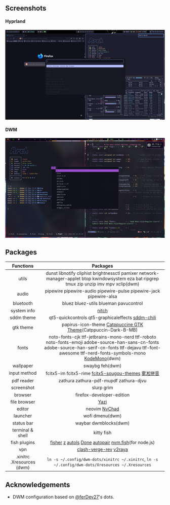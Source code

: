 ## Screenshots

#### Hyprland

![](./screenshots/hyprland.png)

#### DWM

![](./screenshots/dwm.png)

## Packages

<div align="center">

| Functions     | Packages                                                                           |
|:-------------:|:----------------------------------------------------------------------------------:|
| utils         | dunst libnotify cliphist brightnessctl pamixer network-manager-applet btop kwindowsystem eza bat ripgrep tmux zip unzip imv mpv xclip(dwm) |
| audio | pipewire pipewire-audio pipewire-pulse pipewire-jack pipewire-alsa |
| bluetooth | bluez bluez-utils blueman pavucontrol |
| system info   | [nitch](https://github.com/ssleert/nitch)                                          |
| sddm theme    | qt5-quickcontrols  qt5-graphicaleffects  [sddm-chili](https://github.com/MarianArlt/sddm-chili) |
| gtk theme    | papirus-icon-theme  [Catppuccine GTK Theme](https://store.kde.org/p/1715554/)(Catppuccin-Dark-B-MB) |
| fonts         | noto-fonts-cjk  ttf-jetbrains-mono-nerd  ttf-roboto noto-fonts-emoji adobe-source-han-sans-cn-fonts  adobe-source-han-serif-cn-fonts  ttf-dejavu ttf-font-awesome ttf-nerd-fonts-symbols-mono [KodeMono](https://fonts.google.com/specimen/Kode+Mono)(dwm) |
| wallpaper     | swaybg  feh(dwm)                                                     |
| input method  | fcitx5-im  fcitx5-rime [fcitx5-sougou-themes](https://github.com/sxqsfun/fcitx5-sogou-themes)  [雾凇拼音](https://github.com/Mark24Code/rime-auto-deploy) |
| pdf reader    | zathura  zathura-pdf-mupdf  zathura-djvu                                           |
| screenshot    | slurp  grim                                                               |
| browser       | firefox-developer-edition |
| file browser  | [Yazi](https://github.com/sxyazi/yazi)                                             |
| editor        | neovim  [NvChad](https://nvchad.com/)                                              |
| launcher      | wofi dmenu(dwm)                                                  |
| status bar    | waybar dwmblocks(dwm)                                           |
| terminal & shell      | kitty fish                               |
 fish plugins  | [fisher](https://github.com/jorgebucaran/fisher)  [z](https://github.com/jethrokuan/z) [autols](https://github.com/yuys13/autols.fish) [Done](https://github.com/franciscolourenco/done) [autopair](https://github.com/jorgebucaran/autopair.fish) [nvm.fish](https://github.com/jorgebucaran/nvm.fish)(for node.js)|
| vpn           | [clash-verge-rev](https://github.com/clash-verge-rev/clash-verge-rev) [v2raya](https://v2raya.org)|
| .xinitrc .Xresources (dwm) | `ln -s ~/.config/dwm-dots/xinitrc ~/.xinitrc`, `ln -s ~/.config/dwm-dots/Xresources ~/.Xresources`  |

</div>

## Acknowledgements

- DWM configuration based on [@ferDev27](https://github.com/ferDev27/dwm)'s dots.
